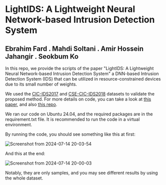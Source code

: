 # LightIDS: A Lightweight Neural Network-based Intrusion Detection System

## Ebrahim Fard . Mahdi Soltani . Amir Hossein Jahangir . Seokbum Ko

In this repo, we provide the scripts of the paper "LightIDS: A Lightweight Neural Network-based Intrusion Detection System" a DNN-based Intrusion Detection System (IDS) that can be utilized in resource-constrained devices due to its small number of weights.  

We used the [CIC-IDS2017](https://www.unb.ca/cic/datasets/ids-2017.html) and [CSE-CIC-IDS2018](https://www.unb.ca/cic/datasets/ids-2018.html) datasets to validate the proposed method. For more details on code, you can take a look at [this paper](https://link.springer.com/article/10.1007/s10207-021-00567-2), and also [this repo](https://github.com/INL-Laboratory/Continual-Federated-IDS).

We ran our code on Ubuntu 24.04, and the required packages are in the requirement.txt file. It is recommended to run the code in a virtual environment. 

By running the code, you should see something like this at first:

![Screenshot from 2024-07-14 20-03-54](https://github.com/user-attachments/assets/c890e423-0f08-43a8-9c0f-edcd7b27f500)


And this at the end:

![Screenshot from 2024-07-14 20-00-03](https://github.com/user-attachments/assets/c1badf61-1435-4ff7-8194-93541d032cc7)


Notably, they are only samples, and you may see different results by using the whole dataset.
